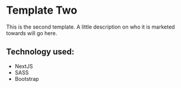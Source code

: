 # Template Two
This is the second template. A little description on who it is marketed towards will go here.

## Technology used:
* NextJS
* SASS
* Bootstrap